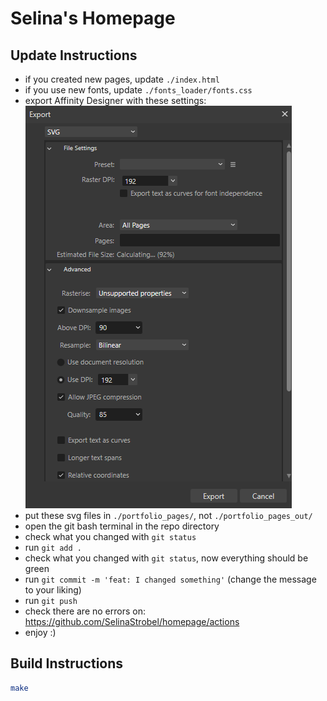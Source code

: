 # Selina's Homepage

## Update Instructions
- if you created new pages, update `./index.html`
- if you use new fonts, update `./fonts_loader/fonts.css`
- export Affinity Designer with these settings: 
    ![affinity_designer_export_settings](./images/affinity_designer_export_settings.png)
- put these svg files in `./portfolio_pages/`, not `./portfolio_pages_out/`
- open the git bash terminal in the repo directory
- check what you changed with `git status`
- run `git add .`
- check what you changed with `git status`, now everything should be green
- run `git commit -m 'feat: I changed something'` (change the message to your liking)
- run `git push`
- check there are no errors on: https://github.com/SelinaStrobel/homepage/actions
- enjoy :)

## Build Instructions
```bash
make
```
